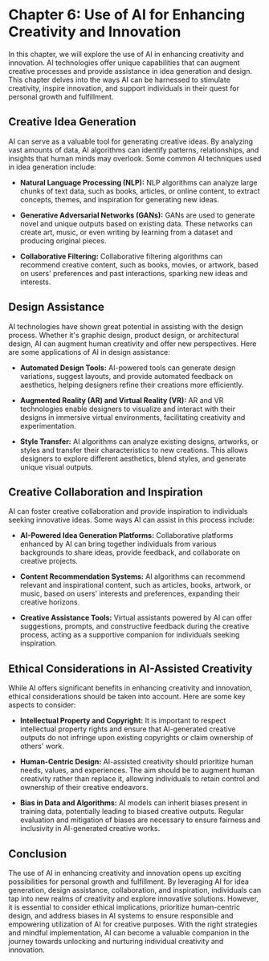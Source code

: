Chapter 6: Use of AI for Enhancing Creativity and Innovation
============================================================

In this chapter, we will explore the use of AI in enhancing creativity and innovation. AI technologies offer unique capabilities that can augment creative processes and provide assistance in idea generation and design. This chapter delves into the ways AI can be harnessed to stimulate creativity, inspire innovation, and support individuals in their quest for personal growth and fulfillment.

Creative Idea Generation
------------------------

AI can serve as a valuable tool for generating creative ideas. By analyzing vast amounts of data, AI algorithms can identify patterns, relationships, and insights that human minds may overlook. Some common AI techniques used in idea generation include:

* **Natural Language Processing (NLP):** NLP algorithms can analyze large chunks of text data, such as books, articles, or online content, to extract concepts, themes, and inspiration for generating new ideas.

* **Generative Adversarial Networks (GANs):** GANs are used to generate novel and unique outputs based on existing data. These networks can create art, music, or even writing by learning from a dataset and producing original pieces.

* **Collaborative Filtering:** Collaborative filtering algorithms can recommend creative content, such as books, movies, or artwork, based on users' preferences and past interactions, sparking new ideas and interests.

Design Assistance
-----------------

AI technologies have shown great potential in assisting with the design process. Whether it's graphic design, product design, or architectural design, AI can augment human creativity and offer new perspectives. Here are some applications of AI in design assistance:

* **Automated Design Tools:** AI-powered tools can generate design variations, suggest layouts, and provide automated feedback on aesthetics, helping designers refine their creations more efficiently.

* **Augmented Reality (AR) and Virtual Reality (VR):** AR and VR technologies enable designers to visualize and interact with their designs in immersive virtual environments, facilitating creativity and experimentation.

* **Style Transfer:** AI algorithms can analyze existing designs, artworks, or styles and transfer their characteristics to new creations. This allows designers to explore different aesthetics, blend styles, and generate unique visual outputs.

Creative Collaboration and Inspiration
--------------------------------------

AI can foster creative collaboration and provide inspiration to individuals seeking innovative ideas. Some ways AI can assist in this process include:

* **AI-Powered Idea Generation Platforms:** Collaborative platforms enhanced by AI can bring together individuals from various backgrounds to share ideas, provide feedback, and collaborate on creative projects.

* **Content Recommendation Systems:** AI algorithms can recommend relevant and inspirational content, such as articles, books, artwork, or music, based on users' interests and preferences, expanding their creative horizons.

* **Creative Assistance Tools:** Virtual assistants powered by AI can offer suggestions, prompts, and constructive feedback during the creative process, acting as a supportive companion for individuals seeking inspiration.

Ethical Considerations in AI-Assisted Creativity
------------------------------------------------

While AI offers significant benefits in enhancing creativity and innovation, ethical considerations should be taken into account. Here are some key aspects to consider:

* **Intellectual Property and Copyright:** It is important to respect intellectual property rights and ensure that AI-generated creative outputs do not infringe upon existing copyrights or claim ownership of others' work.

* **Human-Centric Design:** AI-assisted creativity should prioritize human needs, values, and experiences. The aim should be to augment human creativity rather than replace it, allowing individuals to retain control and ownership of their creative endeavors.

* **Bias in Data and Algorithms:** AI models can inherit biases present in training data, potentially leading to biased creative outputs. Regular evaluation and mitigation of biases are necessary to ensure fairness and inclusivity in AI-generated creative works.

Conclusion
----------

The use of AI in enhancing creativity and innovation opens up exciting possibilities for personal growth and fulfillment. By leveraging AI for idea generation, design assistance, collaboration, and inspiration, individuals can tap into new realms of creativity and explore innovative solutions. However, it is essential to consider ethical implications, prioritize human-centric design, and address biases in AI systems to ensure responsible and empowering utilization of AI for creative purposes. With the right strategies and mindful implementation, AI can become a valuable companion in the journey towards unlocking and nurturing individual creativity and innovation.
